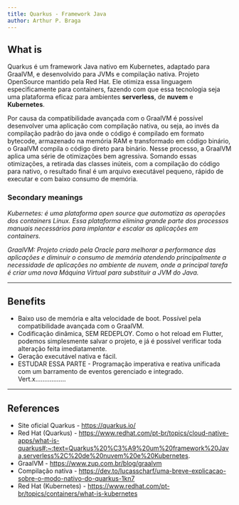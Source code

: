 ```yaml
---
title: Quarkus - Framework Java
author: Arthur P. Braga
---
```


## What is

Quarkus é um framework Java nativo em Kubernetes, adaptado para GraalVM, e desenvolvido para JVMs e compilação nativa. Projeto OpenSource mantido pela Red Hat. Ele otimiza essa linguagem especificamente para containers, fazendo com que essa tecnologia seja uma plataforma eficaz para ambientes **serverless**, de **nuvem** e **Kubernetes**. 

Por causa da compatibilidade avançada com o GraalVM é possível desenvolver uma aplicação com compilação nativa, ou seja, ao invés da compilação padrão do java onde o código é compilado  em formato bytecode, armazenado na memória RAM e transformado em código binário, o GraalVM  compila o código direto para binário. Nesse processo, a GraalVM aplica uma série de otimizações bem agressiva. Somando essas otimizações, a retirada das classes inúteis, com a compilação do código para nativo, o resultado final é um arquivo executável pequeno, rápido de executar e com baixo consumo de memória.

### Secondary meanings

*Kubernetes: é uma plataforma open source que automatiza as operações dos containers Linux. Essa plataforma elimina grande parte dos processos manuais necessários para implantar e escalar as aplicações em containers.*

*GraalVM: Projeto criado pela Oracle para melhorar a performance das aplicações e diminuir o consumo de memória atendendo principalmente a necessidade de aplicações no ambiente de nuvem, onde a principal tarefa é criar uma nova Máquina Virtual para substituir a JVM do Java.*

---

## Benefits

- Baixo uso de memória e alta velocidade de boot. Possível pela compatibilidade avançada com o GraalVM.
- Codificação dinâmica, SEM REDEPLOY. Como o hot reload em Flutter, podemos simplesmente salvar o projeto, e já é possível verificar toda alteração feita imediatamente.
- Geração executável nativa e fácil.
- ESTUDAR ESSA PARTE - Programação imperativa e reativa unificada com um barramento de eventos gerenciado e integrado. Vert.x.................

---

## References

- Site oficial Quarkus - https://quarkus.io/
- Red Hat (Quarkus) - https://www.redhat.com/pt-br/topics/cloud-native-apps/what-is-quarkus#:~:text=Quarkus%20%C3%A9%20um%20framework%20Java,serverless%2C%20de%20nuvem%20e%20Kubernetes.
- GraalVM - https://www.zup.com.br/blog/graalvm
- Compilação nativa - https://dev.to/lucasscharf/uma-breve-explicacao-sobre-o-modo-nativo-do-quarkus-1kn7
- Red Hat (Kubernetes) - https://www.redhat.com/pt-br/topics/containers/what-is-kubernetes